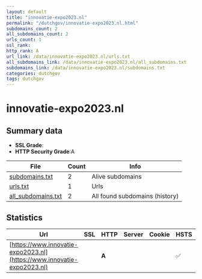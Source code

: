 ```yaml
---
layout: default
title: "innovatie-expo2023.nl"
permalink: "/dutchgov/innovatie-expo2023.nl.html"
subdomains_count: 2
all_subdomains_count: 2
urls_count: 1
ssl_rank: 
http_rank: A
url_link: /data/innovatie-expo2023.nl/urls.txt
all_subdomains_link: /data/innovatie-expo2023.nl/all_subdomains.txt
subdomains_link: /data/innovatie-expo2023.nl/subdomains.txt
categories: dutchgov
tags: dutchgov
---
```



# innovatie-expo2023.nl
## Summary data


 - **SSL Grade**:
 - **HTTP Security Grade**:A


| File       | Count | Info |
|------------|-------|------|
|[subdomains.txt](/DutchGovScope/data/innovatie-expo2023.nl/subdomains.txt)|2|Alive subdomains|
|[urls.txt](/DutchGovScope/data/innovatie-expo2023.nl/urls.txt)|1|Urls|
|[all_subdomains.txt](/DutchGovScope/data/innovatie-expo2023.nl/all_subdomains.txt)|2|All found subdomains (history)|


## Statistics


| Url | SSL | HTTP | Server | Cookie | HSTS | CORS | CTO | CSP | XFO | XXP | RP |FP| Tech |Title |
|--------|-------|-------|------|------|------|------|------|------|------|------|------|------|------|------|
|[https://www.innovatie-expo2023.nl](https://www.innovatie-expo2023.nl)| | **A**|| |:white_check_mark: | | |:warning: | :white_check_mark: | :white_check_mark: | :white_check_mark: | |HSTS PHP||

